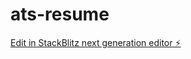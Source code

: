 # ats-resume

[Edit in StackBlitz next generation editor ⚡️](https://stackblitz.com/~/github.com/zachary-salyers1/ats-resume)